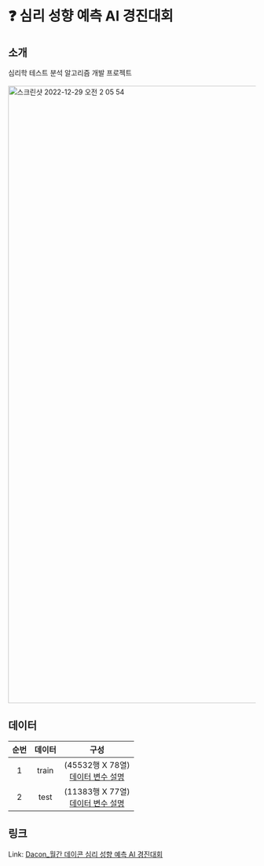 # ❓ 심리 성향 예측 AI 경진대회
## 소개
심리학 테스트 분석 알고리즘 개발 프로젝트<br/><br/>
<img width="1257" alt="스크린샷 2022-12-29 오전 2 05 54" src="https://user-images.githubusercontent.com/108471861/209847356-7546da87-6f3f-45ba-ae68-b1e43920b210.png">

## 데이터
|순번|데이터|구성|             
|:-:|:-------:|:------:|          
|1|train|(45532행 X 78열)<br/>[데이터 변수 설명](https://www.dacon.io/competitions/official/235647/talkboard/401534?page=1&dtype=recent&ptype=pub)|                       
|2|test|(11383행 X 77열)<br/>[데이터 변수 설명](https://www.dacon.io/competitions/official/235647/talkboard/401534?page=1&dtype=recent&ptype=pub)|
## 링크
Link: [Dacon_월간 데이콘 심리 성향 예측 AI 경진대회][Daconlink]

[Daconlink]: https://dacon.io/competitions/official/235647/overview/description
